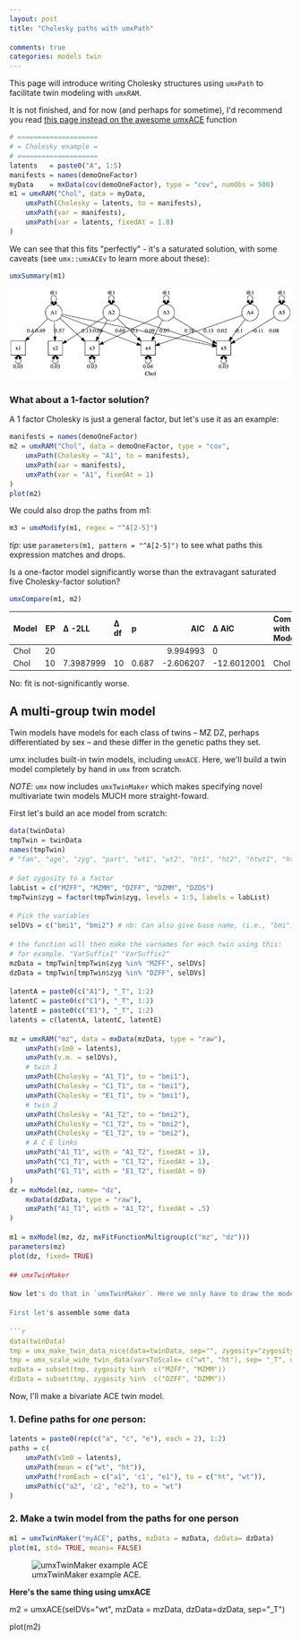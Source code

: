```yaml
---
layout: post
title: "Cholesky paths with umxPath"

comments: true
categories: models twin
---
```


<style>
img{
	float: none;
}
</style>

This page will introduce writing Cholesky structures using `umxPath` to facilitate twin modeling with `umxRAM`.

It is not finished, and for now (and perhaps for sometime), I'd recommend you read [this page instead on the awesome umxACE](/models/twin/1980/06/10/twin-umxACE.html) function

```r
# ====================
# = Cholesky example =
# ====================
latents   = paste0("A", 1:5)
manifests = names(demoOneFactor)
myData    = mxData(cov(demoOneFactor), type = "cov", numObs = 500)
m1 = umxRAM("Chol", data = myData,
	umxPath(Cholesky = latents, to = manifests),
	umxPath(var = manifests),
	umxPath(var = latents, fixedAt = 1.0)
)
```

We can see that this fits "perfectly" - it's a saturated solution, with some caveats (see `umx::umxACEv` to learn more about these):

```r
umxSummary(m1)

```

![Chol model](/media/umxPath/Chol.png)


### What about a 1-factor solution?

A 1 factor Cholesky is just a general factor, but let's use it as an example:

```r
manifests = names(demoOneFactor)
m2 = umxRAM("Chol", data = demoOneFactor, type = "cov",
	umxPath(Cholesky = "A1", to = manifests),
	umxPath(var = manifests),
	umxPath(var = "A1", fixedAt = 1)
)
plot(m2)

```

We could also drop the paths from m1:

```r
m3 = umxModify(m1, regex = "^A[2-5]")

```

*tip*: use `parameters(m1, pattern = "^A[2-5]")` to see what paths this expression matches and drops.

Is a one-factor model significantly worse than the extravagant saturated five Cholesky-factor solution?

```r
umxCompare(m1, m2)
```

|Model | EP|Δ -2LL    |Δ df |p     |       AIC|Δ AIC       |Compare with Model |
|:-----|--:|:---------|:----|:-----|---------:|:-----------|:------------------|
|Chol  | 20|          |     |      |  9.994993|0           |                   |
|Chol  | 10|7.3987999 |10   |0.687 | -2.606207|-12.6012001 |Chol               |

No: fit is not-significantly worse.

## A multi-group twin model

Twin models have models for each class of twins – MZ DZ, perhaps differentiated by sex – and these differ in the genetic paths they set.

umx includes built-in twin models, including `umxACE`. Here, we'll build a twin model completely by hand in `umx` from scratch.

*NOTE*: `umx` now includes `umxTwinMaker` which makes specifying novel multivariate twin models MUCH more straight-foward.

First let's build an ace model from scratch:

```r
data(twinData)
tmpTwin = twinData
names(tmpTwin)
# "fam", "age", "zyg", "part", "wt1", "wt2", "ht1", "ht2", "htwt1", "htwt2", "bmi1", "bmi2"

# Set zygosity to a factor
labList = c("MZFF", "MZMM", "DZFF", "DZMM", "DZOS")
tmpTwin$zyg = factor(tmpTwin$zyg, levels = 1:5, labels = labList)

# Pick the variables
selDVs = c("bmi1", "bmi2") # nb: Can also give base name, (i.e., "bmi") AND set suffix.

# the function will then make the varnames for each twin using this:
# for example. "VarSuffix1" "VarSuffix2"
mzData = tmpTwin[tmpTwin$zyg %in% "MZFF", selDVs]
dzData = tmpTwin[tmpTwin$zyg %in% "DZFF", selDVs]

latentA = paste0(c("A1"), "_T", 1:2)
latentC = paste0(c("C1"), "_T", 1:2)
latentE = paste0(c("E1"), "_T", 1:2)
latents = c(latentA, latentC, latentE)

mz = umxRAM("mz", data = mxData(mzData, type = "raw"),
	umxPath(v1m0 = latents),
	umxPath(v.m. = selDVs),
	# twin 1
	umxPath(Cholesky = "A1_T1", to = "bmi1"),
	umxPath(Cholesky = "C1_T1", to = "bmi1"),
	umxPath(Cholesky = "E1_T1", to = "bmi1"),
	# twin 2
	umxPath(Cholesky = "A1_T2", to = "bmi2"),
	umxPath(Cholesky = "C1_T2", to = "bmi2"),
	umxPath(Cholesky = "E1_T2", to = "bmi2"),
	# A C E links
	umxPath("A1_T1", with = "A1_T2", fixedAt = 1),
	umxPath("C1_T1", with = "C1_T2", fixedAt = 1),
	umxPath("E1_T1", with = "E1_T2", fixedAt = 0)
)
dz = mxModel(mz, name= "dz",
	mxData(dzData, type = "raw"),
	umxPath("A1_T1", with = "A1_T2", fixedAt = .5)
)

m1 = mxModel(mz, dz, mxFitFunctionMultigroup(c("mz", "dz")))
parameters(mz)
plot(dz, fixed= TRUE)

## umxTwinMaker

Now let's do that in `umxTwinMaker`. Here we only have to draw the model for one person.

First let's assemble some data

```r
data(twinData)
tmp = umx_make_twin_data_nice(data=twinData, sep="", zygosity="zygosity", numbering=1:2)
tmp = umx_scale_wide_twin_data(varsToScale= c("wt", "ht"), sep= "_T", data= tmp)
mzData = subset(tmp, zygosity %in%  c("MZFF", "MZMM"))
dzData = subset(tmp, zygosity %in%  c("DZFF", "DZMM"))
```
Now, I'll make a bivariate ACE twin model.

### 1. Define paths for *one* person:

```r
latents = paste0(rep(c("a", "c", "e"), each = 2), 1:2)
paths = c(
	umxPath(v1m0 = latents),
	umxPath(mean = c("wt", "ht")),
	umxPath(fromEach = c("a1", 'c1', "e1"), to = c("ht", "wt")),
	umxPath(c("a2", 'c2', "e2"), to = "wt")
)
```

### 2. Make a twin model from the paths for one person

```r
m1 = umxTwinMaker("myACE", paths, mzData = mzData, dzData= dzData)
plot(m1, std= TRUE, means= FALSE)

```

<figure>
  <img src="{{site.url}}/media/umxTwin/MZ.png" width="651" height="320" alt="umxTwinMaker example ACE">
  <figcaption>umxTwinMaker example ACE.</figcaption>
</figure>


**Here's the same thing using umxACE**

m2 = umxACE(selDVs="wt", mzData = mzData, dzData=dzData, sep="_T")

plot(m2)
```


